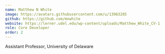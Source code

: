 ```yaml
---
name: Matthew N White
image: https://avatars.githubusercontent.com/u/13963285
github: https://github.com/mnwhite
website: https://lerner.udel.edu/wp-content/uploads/Matthew_White_CV-1.pdf
role: Core Developer
order: 2
---
```


Assistant Professor, University of Delaware